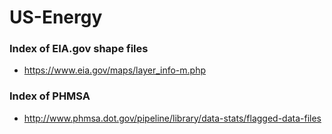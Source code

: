 # US-Energy

### Index of EIA.gov shape files
- https://www.eia.gov/maps/layer_info-m.php

### Index of PHMSA
- http://www.phmsa.dot.gov/pipeline/library/data-stats/flagged-data-files
